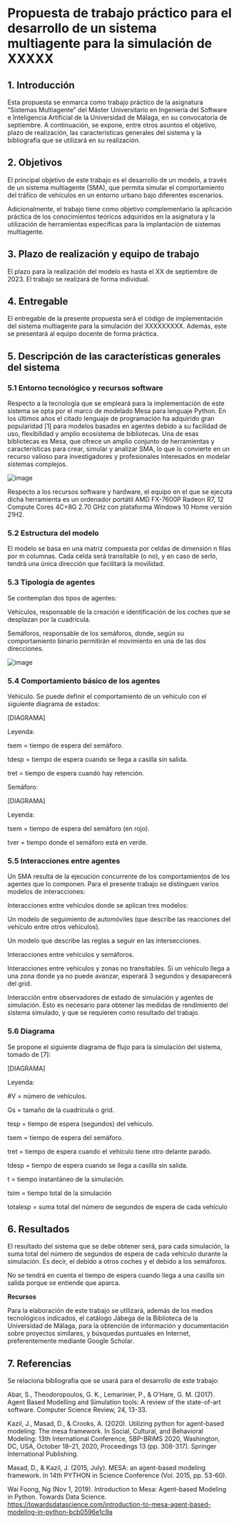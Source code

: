 # Propuesta de trabajo práctico para el desarrollo de un sistema multiagente para la simulación de XXXXX

## 1. Introducción
Esta propuesta se enmarca como trabajo práctico de la asignatura “Sistemas Multiagente” del Máster Universitario en Ingeniería del Software e Inteligencia Artificial de la Universidad de Málaga, en su convocatoria de septiembre. A continuación, se expone, entre otros asuntos el objetivo, plazo de realización, las características generales del sistema y la bibliografía que se utilizará en su realización. 

## 2. Objetivos 

El principal objetivo de este trabajo es el desarrollo de un modelo, a través de un sistema multiagente (SMA), que permita simular el comportamiento del tráfico de vehículos en un entorno urbano bajo diferentes escenarios. 

Adicionalmente, el trabajo tiene como objetivo complementario la aplicación práctica de los conocimientos teóricos adquiridos en la asignatura y la utilización de herramientas específicas para la implantación de sistemas multiagente. 

## 3. Plazo de realización y equipo de trabajo 

El plazo para la realización del modelo es hasta el XX de septiembre de 2023. El trabajo se realizará de forma individual. 

## 4. Entregable 

El entregable de la presente propuesta será el código de implementación del sistema multiagente para la simulación del XXXXXXXXX. Además, este se presentará al equipo docente de forma práctica. 

## 5. Descripción de las características generales del sistema 

### 5.1 Entorno tecnológico y recursos software 

Respecto a la tecnología que se empleará para la implementación de este sistema se opta por el marco de modelado Mesa para lenguaje Python. En los últimos años el citado lenguaje de programación ha adquirido gran popularidad [1] para modelos basados en agentes debido a su facilidad de uso, flexibilidad y amplio ecosistema de bibliotecas. Una de esas bibliotecas es Mesa, que  ofrece un amplio conjunto de herramientas y características para crear, simular y analizar SMA, lo que lo convierte en un recurso valioso para investigadores y profesionales interesados en modelar sistemas complejos.

![image](https://github.com/fgomezflores/ISIA_SMA_Practica/assets/122975434/f7db729b-4e12-4651-80a4-262f55103969)

Respecto a los recursos software y hardware, el equipo en el que se ejecuta dicha herramienta es un ordenador portátil AMD FX-7600P Radeon R7, 12 Compute Cores 4C+8G 2.70 GHz con plataforma Windows 10 Home versión 21H2. 

### 5.2 Estructura del modelo 

El modelo se basa en una matriz compuesta por celdas de dimensión n filas por m columnas. Cada celda será transitable (o no), y en caso de serlo, tendrá una única dirección que facilitará la movilidad. 


### 5.3 Tipología de agentes 

Se contemplan dos tipos de agentes: 

Vehículos, responsable de la creación e identificación de los coches que se desplazan por la cuadrícula. 

Semáforos, responsable de los semáforos, donde, según su comportamiento binario permitirán el movimiento en una de las dos direcciones. 

![image](https://github.com/fgomezflores/ISIA_SMA_Practica/assets/122975434/03e3b023-da35-41b2-a702-7c605b1a9bb8)

### 5.4 Comportamiento básico de los agentes 

Vehículo. Se puede definir el comportamiento de un vehículo con el siguiente diagrama de estados: 

[DIAGRAMA]

Leyenda: 

tsem	=	tiempo de espera del semáforo. 

tdesp	=	tiempo de espera cuando se llega a casilla sin salida. 

tret	=	tiempo de espera cuando hay retención. 

 

Semáforo: 

[DIAGRAMA]
 
Leyenda: 

tsem	=	tiempo de espera del semáforo (en rojo). 

tver	=	tiempo donde el semáforo está en verde. 

 

### 5.5 Interacciones entre agentes 

Un SMA resulta de la ejecución concurrente de los comportamientos de los agentes que lo componen. Para el presente trabajo se distinguen varios modelos de interacciones: 

Interacciones entre vehículos donde se aplican tres modelos: 

Un modelo de seguimiento de automóviles (que describe las reacciones del vehículo entre otros vehículos). 

Un modelo que describe las reglas a seguir en las intersecciones. 

Interacciones entre vehículos y semáforos. 

Interacciones entre vehículos y zonas no transitables. Si un vehículo llega a una zona donde ya no puede avanzar, esperará 3 segundos y desaparecerá del grid. 

Interacción entre observadores de estado de simulación y agentes de simulación. Esto es necesario para obtener las medidas de rendimiento del sistema simulado, y que se requieren como resultado del trabajo. 

### 5.6 Diagrama 

Se propone el siguiente diagrama de flujo para la simulación del sistema, tomado de [7]:  

[DIAGRAMA]

Leyenda: 

#V	=	número de vehículos. 

Gs	=	tamaño de la cuadrícula o grid. 

tesp	=	tiempo de espera (segundos) del vehículo. 

tsem	=	tiempo de espera del semáforo. 

tret	=	tiempo de espera cuando el vehículo tiene otro delante parado. 

tdesp	=	tiempo de espera cuando se llega a casilla sin salida. 

t	=	tiempo instantáneo de la simulación. 

tsim	=	tiempo total de la simulación 

totalesp	=	suma total del número de segundos de espera de cada vehículo 


 

## 6. Resultados  

El resultado del sistema que se debe obtener será, para cada simulación, la suma total del número de segundos de espera de cada vehículo durante la simulación. Es decir, el debido a otros coches y el debido a los semáforos.  

No se tendrá en cuenta el tiempo de espera cuando llega a una casilla sin salida porque se entiende que aparca. 

**Recursos** 

Para la elaboración de este trabajo se utilizará, además de los medios tecnológicos indicados, el catálogo Jábega de la Biblioteca de la Universidad de Málaga, para la obtención de información y documentación sobre proyectos similares, y búsquedas puntuales en Internet, preferentemente mediante Google Scholar.  

## 7. Referencias 

Se relaciona bibliografía que se usará para el desarrollo de este trabajo: 

Abar, S., Theodoropoulos, G. K., Lemarinier, P., & O’Hare, G. M. (2017). Agent Based Modelling and Simulation tools: A review of the state-of-art software. Computer Science Review, 24, 13-33. 

Kazil, J., Masad, D., & Crooks, A. (2020). Utilizing python for agent-based modeling: The mesa framework. In Social, Cultural, and Behavioral Modeling: 13th International Conference, SBP-BRiMS 2020, Washington, DC, USA, October 18–21, 2020, Proceedings 13 (pp. 308-317). Springer International Publishing.

Masad, D., & Kazil, J. (2015, July). MESA: an agent-based modeling framework. In 14th PYTHON in Science Conference (Vol. 2015, pp. 53-60).

Wai Foong, Ng (Nov 1, 2019). Introduction to Mesa: Agent-based Modeling in Python. Towards Data Science. [
](https://towardsdatascience.com/introduction-to-mesa-agent-based-modeling-in-python-bcb0596e1c9a)https://towardsdatascience.com/introduction-to-mesa-agent-based-modeling-in-python-bcb0596e1c9a
